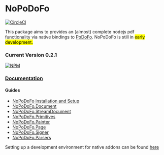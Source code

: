 # NoPoDoFo

[![CircleCI](https://circleci.com/gh/corymickelson/NoPoDoFo.svg?style=svg)](https://circleci.com/gh/corymickelson/NoPoDoFo)

This package aims to provides an (almost) complete nodejs pdf functionality via native bindings to [PoDoFo](http://podofo.sourceforge.net/index.html).
NoPoDoFo is still in <mark>early development.</mark> 

### __Current Version 0.2.1__
[![NPM](https://nodei.co/npm/nopodofo.png?downloads=true&downloadRank=true)](http://nodei.co/npm/nopodofo)

### [Documentation](https://corymickelson.github.io/NoPoDoFo/index)

#### **Guides**
 - [NoPoDoFo Installation and Setup](https://github.com/corymickelson/NoPoDoFo/blob/master/guides/getting_started.md)
 - [NoPoDoFo.Document](https://github.com/corymickelson/NoPoDoFo/blob/master/guides/document.md)
 - [NoPoDoFo.StreamDocument](https://github.com/corymickelson/NoPoDoFo/blob/master/guids/stream_document.md)
 - [NoPoDoFo.Primitives](https://github.com/corymickelson/NoPoDoFo/blob/master/guides/primitives.md)
 - [NoPoDoFo.Painter](https://github.com/corymickelson/NoPoDoFo/blob/master/guides/painter.md)
 - [NoPoDoFo.Page](https://github.com/corymickelson/NoPoDoFo/blob/master/guides/page.md)
 - [NoPoDoFo.Signer](https://github.com/corymickelson/NoPoDoFo/blob/master/guides/signer.md)
 - [NoPoDoFo.Parsers](https://github.com/corymickelson/NoPoDoFo/blob/master/guides/parsers.md)

Setting up a development environment for native addons can be found [here](https://github.com/corymickelson/NoPoDoFo/blob/master/guides/native_addon_dev_env.md)